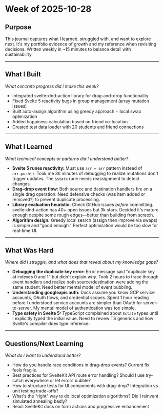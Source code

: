 # Week of 2025-10-28

## Purpose
This journal captures what I learned, struggled with, and want to explore next. It's my portfolio evidence of growth and my reference when revisiting decisions. Written weekly in ~15 minutes to balance detail with sustainability.

---

## What I Built
*What concrete progress did I make this week?*

- Integrated svelte-dnd-action library for drag-and-drop functionality
- Fixed Svelte 5 reactivity bugs in group management (array mutation issues)
- Built auto-assign algorithm using greedy approach + local swap optimization
- Added happiness calculation based on friend co-location
- Created test data loader with 20 students and friend connections

---

## What I Learned
*What technical concepts or patterns did I understand better?*

- **Svelte 5 runes reactivity:** Must use `arr = arr` pattern instead of `arr.push()`. Took me 30 minutes of debugging to realize mutations don't trigger updates. The `$state` rune needs reassignment to detect changes.
- **Drag-drop event flow:** Both source and destination handlers fire on a single drag operation. Need defensive checks (was item added or removed?) to prevent duplicate processing.
- **Library evaluation heuristic:** Check GitHub issues *before* committing. svelte-dnd-action has 40+ open issues but 3k stars. Decided it's mature enough despite some rough edges—better than building from scratch.
- **Algorithm design:** Greedy local search (assign then improve via swaps) is simple and "good enough." Perfect optimization would be too slow for real-time UI.

---

## What Was Hard
*Where did I struggle, and what does that reveal about my knowledge gaps?*

- **Debugging the duplicate key error:** Error message said "duplicate key at indexes 0 and 1" but didn't explain *why*. Took 2 hours to trace through event handlers and realize both source/destination were adding the same student. Need better mental model of event bubbling.
- **Understanding googleapis auth:** Docs assume you know GCP service accounts, OAuth flows, and credential scopes. Spent 1 hour reading before I understood service accounts are simpler than OAuth for server-to-server. My mental model of authentication was too simple.
- **Type safety in Svelte 5:** TypeScript complained about `$state` types until I explicitly typed the initial value. Need to review TS generics and how Svelte's compiler does type inference.

---

## Questions/Next Learning
*What do I want to understand better?*

- How do you handle race conditions in drag-drop events? Current fix feels fragile.
- Best practices for SvelteKit API route error handling? Should I use try-catch everywhere or let errors bubble?
- How to structure tests for UI components with drag-drop? Integration vs unit testing trade-offs?
- What's the "right" way to do local optimization algorithms? Did I reinvent simulated annealing badly?
- Read: SvelteKit docs on form actions and progressive enhancement
